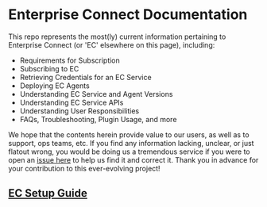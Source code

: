 # Enterprise Connect Documentation
This repo represents the most(ly) current information pertaining to Enterprise Connect (or 'EC' elsewhere on this page), including:

- Requirements for Subscription
- Subscribing to EC
- Retrieving Credentials for an EC Service
- Deploying EC Agents
- Understanding EC Service and Agent Versions
- Understanding EC Service APIs
- Understanding User Responsibilities
- FAQs, Troubleshooting, Plugin Usage, and more

We hope that the contents herein provide value to our users, as well as to support, ops teams, etc. If you find any information lacking, unclear, or just flatout wrong, you would be doing us a tremendous service if you were to open an [issue here](https://github.com/Enterprise-connect/documentation/issues) to help us find it and correct it. Thank you in advance for your contribution to this ever-evolving project!

## [EC Setup Guide](https://enterprise-connect.github.io/documentation/ec-guide) 